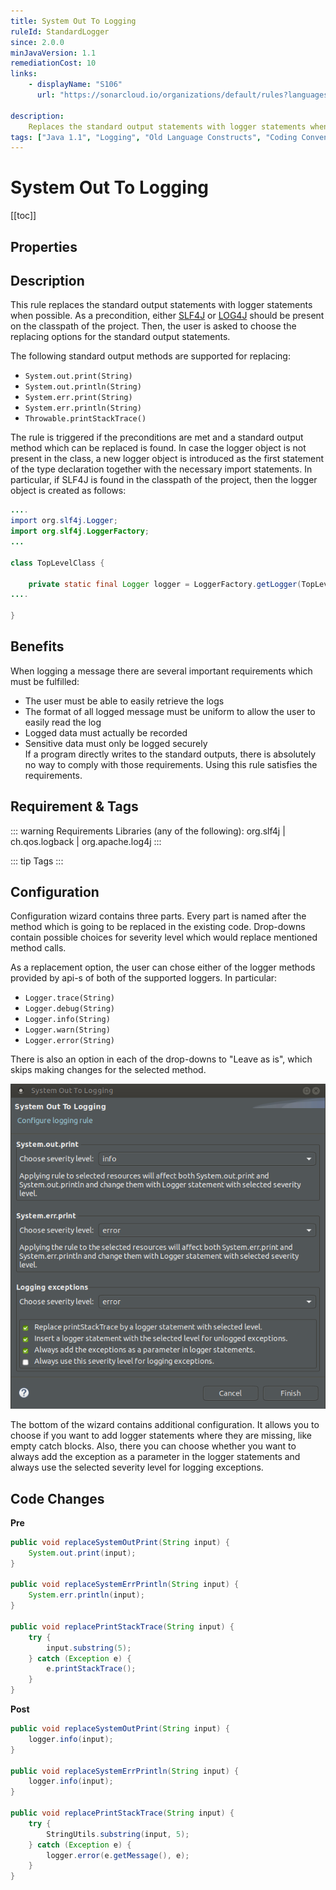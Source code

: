 ```yaml
---
title: System Out To Logging
ruleId: StandardLogger
since: 2.0.0
minJavaVersion: 1.1
remediationCost: 10
links:
    - displayName: "S106"
      url: "https://sonarcloud.io/organizations/default/rules?languages=java&open=java%3AS106&q=S106"
    
description:
    Replaces the standard output statements with logger statements when possible.
tags: ["Java 1.1", "Logging", "Old Language Constructs", "Coding Conventions"]
---
```


# System Out To Logging

[[toc]]

## Properties

<RuleProperties />


## Description

This rule replaces the standard output statements with logger statements when possible. As a precondition, either [SLF4J](https://www.slf4j.org/) or [LOG4J](https://logging.apache.org/log4j/2.x/) should be present on the classpath of the project. Then, the user is asked to choose the replacing options for the standard output statements.     

The following standard output methods are supported for replacing:  
- `System.out.print(String)`  
- `System.out.println(String)`  
- `System.err.print(String)`  
- `System.err.println(String)`  
- `Throwable.printStackTrace()`  

The rule is triggered if the preconditions are met and a standard output method which can be replaced is found. In case the logger object is not present in the class, a new logger object is introduced as the first statement of the type declaration together with the necessary import statements. In particular, if SLF4J is found in the classpath of the project, then the logger object is created as follows:
``` java
....
import org.slf4j.Logger;
import org.slf4j.LoggerFactory;
...

class TopLevelClass {

    private static final Logger logger = LoggerFactory.getLogger(TopLevelClass.class);
....

}
```

## Benefits

When logging a message there are several important requirements which must be fulfilled:   
* The user must be able to easily retrieve the logs  
* The format of all logged message must be uniform to allow the user to easily read the log  
* Logged data must actually be recorded  
* Sensitive data must only be logged securely  
If a program directly writes to the standard outputs, there is absolutely no way to comply with those requirements. Using this rule satisfies the requirements.  

## Requirement & Tags

::: warning Requirements
Libraries (any of the following): org.slf4j | ch.qos.logback | org.apache.log4j
:::

::: tip Tags
<TagLinks />
:::

## Configuration

Configuration wizard contains three parts. Every part is named after the method which is going to be replaced in the existing code. Drop-downs contain possible choices for severity level which would replace mentioned method calls.  

As a replacement option, the user can chose either of the logger methods provided by api-s of both of the supported loggers. In particular:  
- `Logger.trace(String)`  
- `Logger.debug(String)`  
- `Logger.info(String)`  
- `Logger.warn(String)`  
- `Logger.error(String)`  

There is also an option in each of the drop-downs to "Leave as is", which skips making changes for the selected method.  

![[Configuration](/rules/images/logger_configuration.png)](/img/rules_config/logger_configuration.png)

The bottom of the wizard contains additional configuration. It allows you to choose if you want to add logger statements where they are missing, like empty catch blocks. Also, there you can choose whether you want to always add the exception as a parameter in the logger statements and always use the selected severity level for logging exceptions.  

## Code Changes

__Pre__

```java
public void replaceSystemOutPrint(String input) {
    System.out.print(input);
}

public void replaceSystemErrPrintln(String input) {
    System.err.println(input);
}

public void replacePrintStackTrace(String input) {
    try {
        input.substring(5);
    } catch (Exception e) {
        e.printStackTrace();
    }
}
```

__Post__

```java
public void replaceSystemOutPrint(String input) {
    logger.info(input);
}

public void replaceSystemErrPrintln(String input) {
    logger.info(input);
}

public void replacePrintStackTrace(String input) {
    try {
        StringUtils.substring(input, 5);
    } catch (Exception e) {
        logger.error(e.getMessage(), e);
    }
}
```

<VersionNotice />

